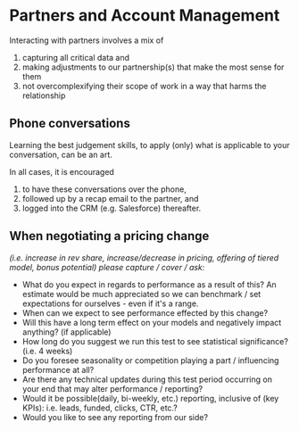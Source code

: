 # Partners and Account Management

Interacting with partners involves a mix of 
1. capturing all critical data and 
1. making adjustments to our partnership(s) that make the most sense for them
1. not overcomplexifying their scope of work in a way that harms the relationship 

## Phone conversations
Learning the best judgement skills, to apply (only) what is applicable to your conversation, can be an art.  

In all cases, it is encouraged
1. to have these conversations over the phone,
1. followed up by a recap email to the partner, and
1. logged into the CRM (e.g. Salesforce) thereafter.


## When negotiating a pricing change
_(i.e. increase in rev share, increase/decrease in pricing, offering of tiered model, bonus potential) please capture / cover / ask:_


* What do you expect in regards to performance as a result of this?  An estimate would be much appreciated so we can benchmark / set expectations for ourselves - even if it's a range.
* When can we expect to see performance effected by this change?
* Will this have a long term effect on your models and negatively impact anything? (if applicable)
* How long do you suggest we run this test to see statistical significance? (i.e. 4 weeks)
* Do you foresee seasonality or competition playing a part / influencing performance at all?
* Are there any technical updates during this test period occurring on your end that may alter performance / reporting?
* Would it be possible(daily, bi-weekly, etc.) reporting, inclusive of (key KPIs): i.e. leads, funded, clicks, CTR, etc.?
* Would you like to see any reporting from our side?
